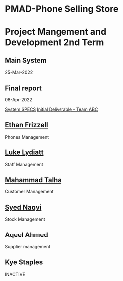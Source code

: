 # PMAD-Phone Selling Store  <br>
# Project Mangement and Development 2nd Term <br>
## Main System <br>
25-Mar-2022 <br>
## Final report <br>
08-Apr-2022 <br>


[System SPECS](https://docs.google.com/document/d/1Ur4PCUlyhYJOwgS4hZuPDtuZ0oHuWfYwxI5vwbGv5Nw/edit)
[Initial Deliverable - Team ABC](https://docs.google.com/document/d/1nlwmobhwWwfmnKpBaGAGO74DM5R5EIDxT5Hg-S86OZ0/edit)


## [Ethan Frizzell](https://github.com/Frizzle15)
Phones Management
## [Luke Lydiatt](https://github.com/LLydiatt)
Staff Management
## [Mahammad Talha](https://github.com/Talhamemon25)
Customer Management
## [Syed Naqvi ](https://github.com/No3Mc)
Stock Management
## Aqeel Ahmed 
Supplier management
## Kye Staples 
INACTIVE



